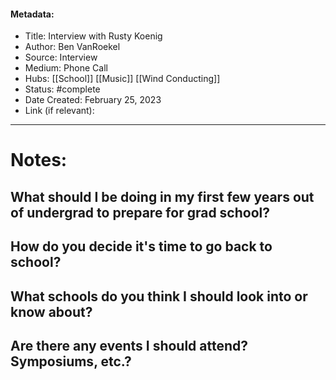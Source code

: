 #### Metadata:
- Title: Interview with Rusty Koenig
- Author: Ben VanRoekel
- Source: Interview
- Medium: Phone Call
- Hubs: [[School]] [[Music]] [[Wind Conducting]]
- Status: #complete 
- Date Created: February 25, 2023
- Link (if relevant): 
---
# Notes:

## What should I be doing in my first few years out of undergrad to prepare for grad school?


## How do you decide it's time to go back to school?


## What schools do you think I should look into or know about?


## Are there any events I should attend? Symposiums, etc.?
